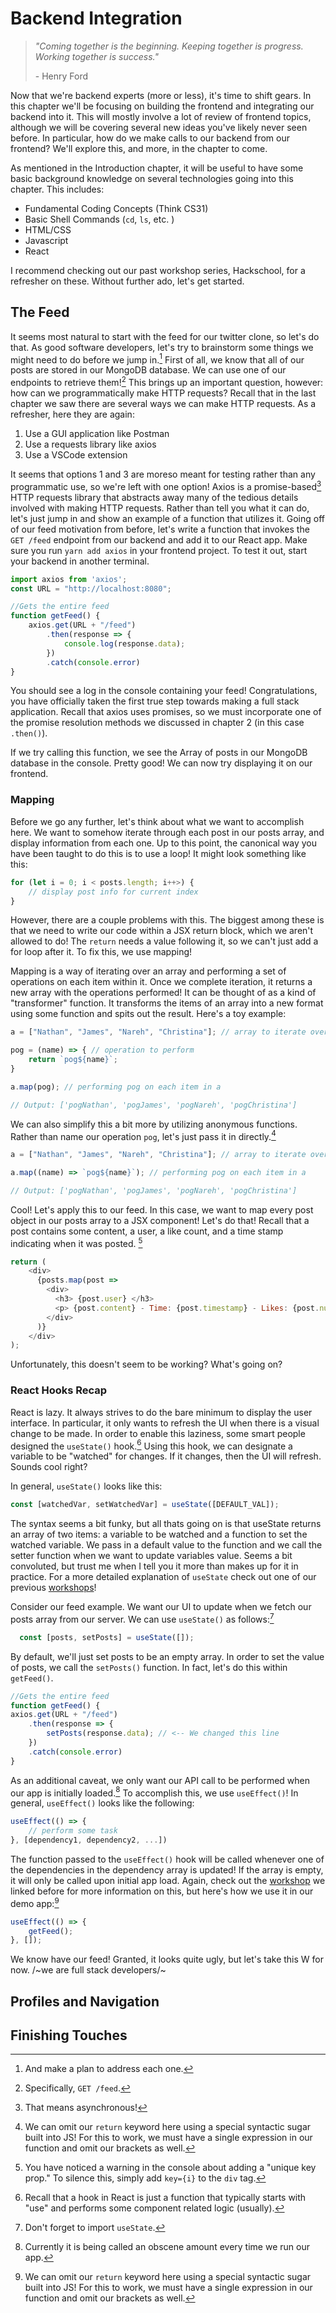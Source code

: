# Backend Integration

> *"Coming together is the beginning. Keeping together is progress. Working together is success."*
> 
> \- Henry Ford

Now that we're backend experts (more or less), it's time to shift gears. In this chapter we'll be focusing on building the frontend and integrating our backend into it. This will mostly involve a lot of review of frontend topics, although we will be covering several new ideas you've likely never seen before. In particular, how do we make calls to our backend from our frontend? We'll explore this, and more, in the chapter to come.

As mentioned in the Introduction chapter, it will be useful to have some basic background knowledge on several technologies going into this chapter. This includes:

- Fundamental Coding Concepts (Think CS31)
- Basic Shell Commands (`cd`, `ls`, etc. )
- HTML/CSS
- Javascript
- React

I recommend checking out our past workshop series, Hackschool, for a refresher on these. Without further ado, let's get started.

## The Feed

It seems most natural to start with the feed for our twitter clone, so let's do that. As good software developers, let's try to brainstorm some things we might need to do before we jump in.[^1] First of all, we know that all of our posts are stored in our MongoDB database. We can use one of our endpoints to retrieve them![^2] This brings up an important question, however: how can we programmatically make HTTP requests? Recall that in the last chapter we saw there are several ways we can make HTTP requests. As a refresher, here they are again:

1. Use a GUI application like Postman
2. Use a requests library like axios
3. Use a VSCode extension

It seems that options 1 and 3 are moreso meant for testing rather than any programmatic use, so we're left with one option! Axios is a promise-based[^3] HTTP requests library that abstracts away many of the tedious details involved with making HTTP requests. Rather than tell you what it can do, let's just jump in and show an example of a function that utilizes it. Going off of our feed motivation from before, let's write a function that invokes the `GET /feed` endpoint from our backend and add it to our React app. Make sure you run `yarn add axios` in your frontend project. To test it out, start your backend in another terminal.

```js
import axios from 'axios';
const URL = "http://localhost:8080";

//Gets the entire feed
function getFeed() {
    axios.get(URL + "/feed")
        .then(response => { 
            console.log(response.data);
        })
        .catch(console.error)
}
```

You should see a log in the console containing your feed! Congratulations, you have officially taken the first true step towards making a full stack application. Recall that axios uses promises, so we must incorporate one of the promise resolution methods we discussed in chapter 2 (in this case `.then()`). 

If we try calling this function, we see the Array of posts in our MongoDB database in the console. Pretty good! We can now try displaying it on our frontend. 

### Mapping

Before we go any further, let's think about what we want to accomplish here. We want to somehow iterate through each post in our posts array, and display information from each one. Up to this point, the canonical way you have been taught to do this is to use a loop! It might look something like this:

```js
for (let i = 0; i < posts.length; i++>) {
    // display post info for current index
}
```

However, there are a couple problems with this. The biggest among these is that we need to write our code within a JSX return block, which we aren't allowed to do! The `return` needs a value following it, so we can't just add a for loop after it. To fix this, we use mapping!

Mapping is a way of iterating over an array and performing a set of operations on each item within it. Once we complete iteration, it returns a new array with the operations performed! It can be thought of as a kind of "transformer" function. It transforms the items of an array into a new format using some function and spits out the result. Here's a toy example:

```js
a = ["Nathan", "James", "Nareh", "Christina"]; // array to iterate over

pog = (name) => { // operation to perform
    return `pog${name}`;
}

a.map(pog); // performing pog on each item in a

// Output: ['pogNathan', 'pogJames', 'pogNareh', 'pogChristina']
```

We can also simplify this a bit more by utilizing anonymous functions. Rather than name our operation `pog`, let's just pass it in directly.[^7]

[^7]: We can omit our `return` keyword here using a special syntactic sugar built into JS! For this to work, we must have a single expression in our function and omit our brackets as well.

```js
a = ["Nathan", "James", "Nareh", "Christina"]; // array to iterate over

a.map((name) => `pog${name}`); // performing pog on each item in a

// Output: ['pogNathan', 'pogJames', 'pogNareh', 'pogChristina']
```

Cool! Let's apply this to our feed. In this case, we want to map every post object in our posts array to a JSX component! Let's do that! Recall that a post contains some content, a user, a like count, and a time stamp indicating when it was posted. [^8]

[^8]: You have noticed a warning in the console about adding a "unique key prop." To silence this, simply add `key={i}` to the `div` tag.

```js
return (
    <div>
      {posts.map(post => 
        <div>
          <h3> {post.user} </h3>
          <p> {post.content} - Time: {post.timestamp} - Likes: {post.num_likes}</p>
        </div>        
      )}
    </div>
);
```

Unfortunately, this doesn't seem to be working? What's going on?

### React Hooks Recap

React is lazy. It always strives to do the bare minimum to display the user interface. In particular, it only wants to refresh the UI when there is a visual change to be made. In order to enable this laziness, some smart people designed the `useState()` hook.[^4] Using this hook, we can designate a variable to be "watched" for changes. If it changes, then the UI will refresh. Sounds cool right?

[^4]: Recall that a hook in React is just a function that typically starts with "use" and performs some component related logic (usually).

In general, `useState()` looks like this:

```js 
const [watchedVar, setWatchedVar] = useState([DEFAULT_VAL]);
```

The syntax seems a bit funky, but all thats going on is that useState returns an array of two items: a variable to be watched and a function to set the watched variable. We pass in a default value to the function and we call the setter function when we want to update variables value. Seems a bit convoluted, but trust me when I tell you it more than makes up for it in practice. For a more detailed explanation of `useState` check out one of our previous [workshops](https://www.youtube.com/watch?v=ehgl3HpR5xQ)!

Consider our feed example. We want our UI to update when we fetch our posts array from our server. We can use `useState()` as follows:[^5]

[^5]: Don't forget to import `useState`.

```js
  const [posts, setPosts] = useState([]);
```

By default, we'll just set posts to be an empty array. In order to set the value of posts, we call the `setPosts()` function. In fact, let's do this within  `getFeed()`.

```js
//Gets the entire feed
function getFeed() {
axios.get(URL + "/feed")
    .then(response => { 
        setPosts(response.data); // <-- We changed this line
    })
    .catch(console.error)
}
```

As an additional caveat, we only want our API call to be performed when our app is initially loaded.[^6] To accomplish this, we use `useEffect()`! In general, `useEffect()` looks like the following:

[^6]: Currently it is being called an obscene amount every time we run our app.

```js    
useEffect(() => {
    // perform some task
}, [dependency1, dependency2, ...])
```

The function passed to the `useEffect()` hook will be called whenever one of the dependencies in the dependency array is updated! If the array is empty, it will only be called upon initial app load. Again, check out the [workshop](https://www.youtube.com/watch?v=ehgl3HpR5xQ) we linked before for more information on this, but here's how we use it in our demo app:[^7]

[^7]: Note that, just like `useState`, `useEffect` needs to be imported from react.

```js
useEffect(() => {
    getFeed();
}, []);
```

We know have our feed! Granted, it looks quite ugly, but let's take this W for now. /~we are full stack developers/~



[^1]: And make a plan to address each one.
[^2]: Specifically, `GET /feed`.
[^3]: That means asynchronous!

## Profiles and Navigation

## Finishing Touches
